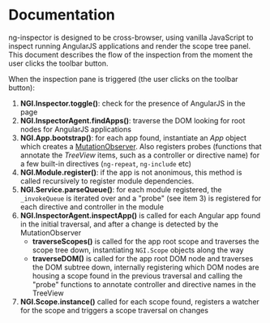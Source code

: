 # Documentation

ng-inspector is designed to be cross-browser, using vanilla JavaScript to inspect running AngularJS applications and render the scope tree panel. This document describes the flow of the inspection from the moment the user clicks the toolbar button.

When the inspection pane is triggered (the user clicks on the toolbar button): 

1. **NGI.Inspector.toggle()**: check for the presence of AngularJS in the page
2. **NGI.InspectorAgent.findApps()**: traverse the DOM looking for root nodes for AngularJS applications
3. **NGI.App.bootstrap()**: for each app found, instantiate an _App_ object which creates a [MutationObserver](https://developer.mozilla.org/en/docs/Web/API/MutationObserver). Also registers probes (functions that annotate the _TreeView_ items, such as a controller or directive name) for a few built-in directives (`ng-repeat`, `ng-include` etc)
4. **NGI.Module.register()**: if the app is not anonimous, this method is called recursively to register module dependencies.
5. **NGI.Service.parseQueue()**: for each module registered, the `_invokeQueue` is iterated over and a "probe" (see item 3) is registered for each directive and controller in the module
6. **NGI.InspectorAgent.inspectApp()** is called for each Angular app found in the initial traversal, and after a change is detected by the MutationObserver
	- **traverseScopes()** is called for the app root scope and traverses the scope tree down, instantiating `NGI.Scope` objects along the way
	- **traverseDOM()** is called for the app root DOM node and traverses the DOM subtree down, internally registering which DOM nodes are housing a scope found in the previous traversal and calling the "probe" functions to annotate controller and directive names in the TreeView
7. **NGI.Scope.instance()** called for each scope found, registers a watcher for the scope and triggers a scope traversal on changes